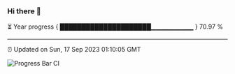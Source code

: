 ### Hi there 👋

⏳ Year progress { █████████████████████▁▁▁▁▁▁▁▁▁ } 70.97 %

---

⏰ Updated on Sun, 17 Sep 2023 01:10:05 GMT

![Progress Bar CI](https://github.com/liununu/liununu/workflows/Progress%20Bar%20CI/badge.svg)
